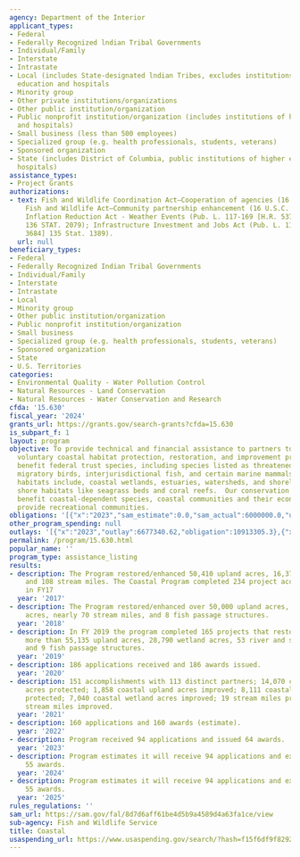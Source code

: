 ```yaml
---
agency: Department of the Interior
applicant_types:
- Federal
- Federally Recognized lndian Tribal Governments
- Individual/Family
- Interstate
- Intrastate
- Local (includes State-designated lndian Tribes, excludes institutions of higher
  education and hospitals
- Minority group
- Other private institutions/organizations
- Other public institution/organization
- Public nonprofit institution/organization (includes institutions of higher education
  and hospitals)
- Small business (less than 500 employees)
- Specialized group (e.g. health professionals, students, veterans)
- Sponsored organization
- State (includes District of Columbia, public institutions of higher education and
  hospitals)
assistance_types:
- Project Grants
authorizations:
- text: Fish and Wildlife Coordination Act—Cooperation of agencies (16 U.S.C. §661),
    Fish and Wildlife Act—Community partnership enhancement (16 U.S.C. §742f(d));
    Inflation Reduction Act - Weather Events (Pub. L. 117-169 [H.R. 5376], §60302,
    136 STAT. 2079); Infrastructure Investment and Jobs Act (Pub. L. 117-58 [H.R.
    3684] 135 Stat. 1389).
  url: null
beneficiary_types:
- Federal
- Federally Recognized Indian Tribal Governments
- Individual/Family
- Interstate
- Intrastate
- Local
- Minority group
- Other public institution/organization
- Public nonprofit institution/organization
- Small business
- Specialized group (e.g. health professionals, students, veterans)
- Sponsored organization
- State
- U.S. Territories
categories:
- Environmental Quality - Water Pollution Control
- Natural Resources - Land Conservation
- Natural Resources - Water Conservation and Research
cfda: '15.630'
fiscal_year: '2024'
grants_url: https://grants.gov/search-grants?cfda=15.630
is_subpart_f: 1
layout: program
objective: To provide technical and financial assistance to partners to implement
  voluntary coastal habitat protection, restoration, and improvement projects that
  benefit federal trust species, including species listed as threatened or endangered,
  migratory birds, interjurisdictional fish, and certain marine mammals.  Coastal
  habitats include, coastal wetlands, estuaries, watersheds, and shorelines, and near
  shore habitats like seagrass beds and coral reefs.  Our conservation investments
  benefit coastal-dependent species, coastal communities and their economies, and
  provide recreational communities.
obligations: '[{"x":"2023","sam_estimate":0.0,"sam_actual":6000000.0,"usa_spending_actual":10704151.51},{"x":"2024","sam_estimate":0.0,"sam_actual":6000000.0,"usa_spending_actual":7639681.77},{"x":"2025","sam_estimate":0.0,"sam_actual":6000000.0,"usa_spending_actual":0.0}]'
other_program_spending: null
outlays: '[{"x":"2023","outlay":6677340.62,"obligation":10913305.3},{"x":"2024","outlay":2290513.1,"obligation":7264617.89},{"x":"2025","outlay":0.0,"obligation":0.0}]'
permalink: /program/15.630.html
popular_name: ''
program_type: assistance_listing
results:
- description: The Program restored/enhanced 50,410 upland acres, 16,376 wetland acres,
    and 108 stream miles. The Coastal Program completed 234 project accomplishments
    in FY17
  year: '2017'
- description: The Program restored/enhanced over 50,000 upland acres, 7,800 wetland
    acres, nearly 70 stream miles, and 8 fish passage structures.
  year: '2018'
- description: In FY 2019 the program completed 165 projects that restored or protected
    more than 55,135 upland acres, 28,790 wetland acres, 53 river and shoreline miles,
    and 9 fish passage structures.
  year: '2019'
- description: 186 applications received and 186 awards issued.
  year: '2020'
- description: 151 accomplishments with 113 distinct partners; 14,070 coastal upland
    acres protected; 1,858 coastal upland acres improved; 8,111 coastal wetland acres
    protected; 7,040 coastal wetland acres improved; 19 stream miles protected; 15
    stream miles improved.
  year: '2021'
- description: 160 applications and 160 awards (estimate).
  year: '2022'
- description: Program received 94 applications and issued 64 awards.
  year: '2023'
- description: Program estimates it will receive 94 applications and expects to issue
    55 awards.
  year: '2024'
- description: Program estimates it will receive 94 applications and expects to issue
    55 awards.
  year: '2025'
rules_regulations: ''
sam_url: https://sam.gov/fal/8d7d6aff61be4d5b9a4589d4a63fa1ce/view
sub-agency: Fish and Wildlife Service
title: Coastal
usaspending_url: https://www.usaspending.gov/search/?hash=f15f6df9f8292faa3e169b2d21c9e92d
---
```

